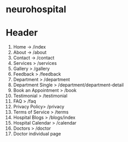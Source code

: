# neurohospital

# Header
1. Home ->              /index
2. About ->             /about
3. Contact ->           /contact
4. Services >             /services
5. Gallery >             /gallery
6. Feedback >            /feedback
7. Department >          /department
8. Department Single >    /department/department-detail
9. Book an Appointment >    /book
10. Testimonial >           /testimonial
11. FAQ >                   /faq
12. Privacy Policy>         /privacy
13. Terms of Service >      /terms
14. Hospital Blogs >        /blogs/index
15. Hospital Calendar >      /calendar
16. Doctors >               /doctor
17. Doctor individual page